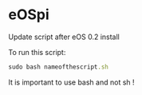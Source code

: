 eOSpi
=====

Update script after eOS 0.2 install


To run this script:
```ruby
sudo bash nameofthescript.sh
```
It is important to use bash and not sh !

